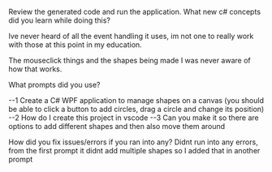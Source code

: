 Review the generated code and run the application. What new c# concepts did you learn while doing this?

Ive never heard of all the event handling it uses, im not one to really work with those at this point in my education.

The mouseclick things and the shapes being made I was never aware of how that works. 


What prompts did you use?

--1
Create a C# WPF application to manage shapes on a canvas (you should be able to click a button to add circles, drag a circle and change its position) 
--2
How do I create this project in vscode
--3
Can you make it so there are options to add different shapes and then also move them around 


How did you fix issues/errors if you ran into any?
Didnt run into any errors, from the first prompt it didnt add multiple shapes so I added that in another prompt